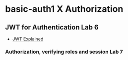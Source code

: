 # basic-auth1 X Authorization
 
## JWT for Authentication Lab 6
- [JWT Explained]()

### Authorization, verifying roles and session Lab 7
